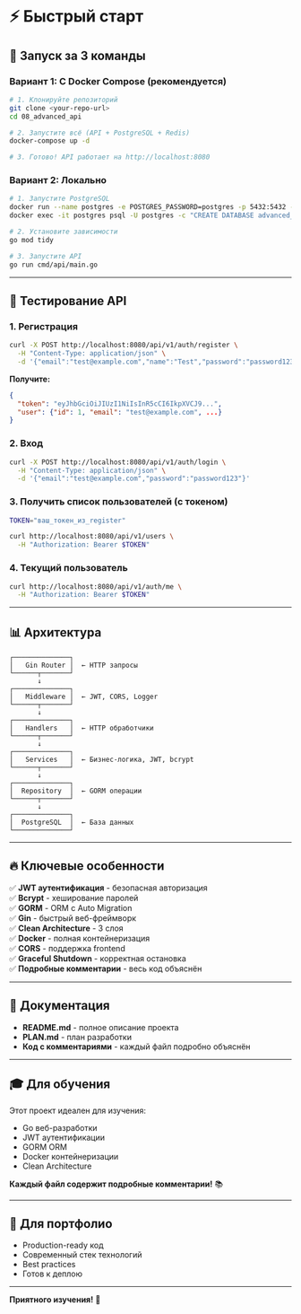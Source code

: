 # ⚡ Быстрый старт

## 🚀 Запуск за 3 команды

### Вариант 1: С Docker Compose (рекомендуется)

```bash
# 1. Клонируйте репозиторий
git clone <your-repo-url>
cd 08_advanced_api

# 2. Запустите всё (API + PostgreSQL + Redis)
docker-compose up -d

# 3. Готово! API работает на http://localhost:8080
```

### Вариант 2: Локально

```bash
# 1. Запустите PostgreSQL
docker run --name postgres -e POSTGRES_PASSWORD=postgres -p 5432:5432 -d postgres
docker exec -it postgres psql -U postgres -c "CREATE DATABASE advanced_api;"

# 2. Установите зависимости
go mod tidy

# 3. Запустите API
go run cmd/api/main.go
```

---

## 🧪 Тестирование API

### 1. Регистрация
```bash
curl -X POST http://localhost:8080/api/v1/auth/register \
  -H "Content-Type: application/json" \
  -d '{"email":"test@example.com","name":"Test","password":"password123"}'
```

**Получите:**
```json
{
  "token": "eyJhbGciOiJIUzI1NiIsInR5cCI6IkpXVCJ9...",
  "user": {"id": 1, "email": "test@example.com", ...}
}
```

### 2. Вход
```bash
curl -X POST http://localhost:8080/api/v1/auth/login \
  -H "Content-Type: application/json" \
  -d '{"email":"test@example.com","password":"password123"}'
```

### 3. Получить список пользователей (с токеном)
```bash
TOKEN="ваш_токен_из_register"

curl http://localhost:8080/api/v1/users \
  -H "Authorization: Bearer $TOKEN"
```

### 4. Текущий пользователь
```bash
curl http://localhost:8080/api/v1/auth/me \
  -H "Authorization: Bearer $TOKEN"
```

---

## 📊 Архитектура

```
┌──────────────┐
│   Gin Router │  ← HTTP запросы
└──────┬───────┘
       ↓
┌──────────────┐
│   Middleware │  ← JWT, CORS, Logger
└──────┬───────┘
       ↓
┌──────────────┐
│   Handlers   │  ← HTTP обработчики
└──────┬───────┘
       ↓
┌──────────────┐
│   Services   │  ← Бизнес-логика, JWT, bcrypt
└──────┬───────┘
       ↓
┌──────────────┐
│  Repository  │  ← GORM операции
└──────┬───────┘
       ↓
┌──────────────┐
│  PostgreSQL  │  ← База данных
└──────────────┘
```

---

## 🔥 Ключевые особенности

✅ **JWT аутентификация** - безопасная авторизация  
✅ **Bcrypt** - хеширование паролей  
✅ **GORM** - ORM с Auto Migration  
✅ **Gin** - быстрый веб-фреймворк  
✅ **Clean Architecture** - 3 слоя  
✅ **Docker** - полная контейнеризация  
✅ **CORS** - поддержка frontend  
✅ **Graceful Shutdown** - корректная остановка  
✅ **Подробные комментарии** - весь код объяснён  

---

## 📖 Документация

- **README.md** - полное описание проекта
- **PLAN.md** - план разработки
- **Код с комментариями** - каждый файл подробно объяснён

---

## 🎓 Для обучения

Этот проект идеален для изучения:
- Go веб-разработки
- JWT аутентификации
- GORM ORM
- Docker контейнеризации
- Clean Architecture

**Каждый файл содержит подробные комментарии!** 📚

---

## 💼 Для портфолио

- Production-ready код
- Современный стек технологий
- Best practices
- Готов к деплою

---

**Приятного изучения!** 🚀

